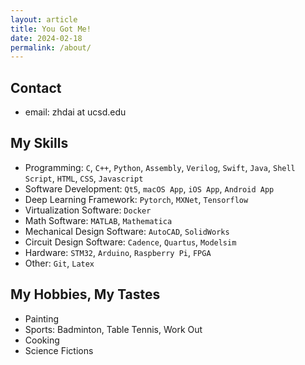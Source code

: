 ```yaml
---
layout: article
title: You Got Me!
date: 2024-02-18
permalink: /about/
---
```


## Contact

- email: zhdai at ucsd.edu

## My Skills

- Programming: `C`, `C++`, `Python`, `Assembly`, `Verilog`, `Swift`, `Java`, `Shell Script`, `HTML`, `CSS`, `Javascript`
- Software Development: `Qt5`, `macOS App`, `iOS App`, `Android App`
- Deep Learning Framework: `Pytorch`, `MXNet`, `Tensorflow`
- Virtualization Software: `Docker`
- Math Software: `MATLAB`, `Mathematica`
- Mechanical Design Software: `AutoCAD`, `SolidWorks`
- Circuit Design Software: `Cadence`, `Quartus`, `Modelsim`
- Hardware: `STM32`, `Arduino`, `Raspberry Pi`, `FPGA`
- Other: `Git`, `Latex`

## My Hobbies, My Tastes

- Painting
- Sports: Badminton, Table Tennis, Work Out
- Cooking
- Science Fictions
